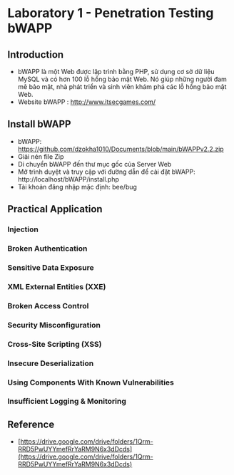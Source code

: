 # Laboratory 1 - Penetration Testing bWAPP
## Introduction
- bWAPP là một Web được lập trình bằng PHP, sử dụng cơ sở dữ liệu MySQL và có hơn 100 lỗ hổng bảo mật Web. Nó giúp những người đam mê bảo mật, nhà phát triển và sinh viên khám phá các lỗ hổng bảo mật Web.
- Website bWAPP : http://www.itsecgames.com/
## Install bWAPP
- bWAPP: https://github.com/dzokha1010/Documents/blob/main/bWAPPv2.2.zip
- Giải nén file Zip
- Di chuyển bWAPP đến thư mục gốc của Server Web
- Mở trình duyệt và truy cập với đường dẫn để cài đặt bWAPP: http://localhost/bWAPP/install.php
- Tài khoản đăng nhập mặc định: bee/bug
## Practical Application
### Injection
### Broken Authentication
### Sensitive Data Exposure
### XML External Entities (XXE)
### Broken Access Control
### Security Misconfiguration
### Cross-Site Scripting (XSS)
### Insecure Deserialization
### Using Components With Known Vulnerabilities
### Insufficient Logging & Monitoring
## Reference
- [https://drive.google.com/drive/folders/1Qrm-RRD5PwUYYmefRrYaRM9N6x3dDcds](https://drive.google.com/drive/folders/1Qrm-RRD5PwUYYmefRrYaRM9N6x3dDcds)
